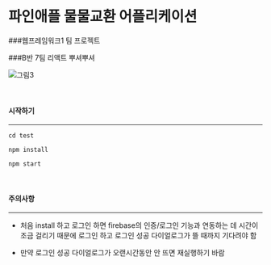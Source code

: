 # 파인애플 물물교환 어플리케이션

###웹프레임워크1 팀 프로젝트

###B반 7팀 리액트 뿌셔뿌셔

![그림3](https://github.com/JiYun1101/Bomb-Barter-application/assets/91119322/32366fc4-f85b-4bdb-b246-fd8eaba7970f)

<br/>
  
#### 시작하기

---

```
cd test

npm install

npm start

```

<br/>

#### 주의사항

---

- 처음 install 하고 로그인 하면 firebase의 인증/로그인 기능과 연동하는 데 시간이 조금 걸리기 때문에
  로그인 하고 로그인 성공 다이얼로그가 뜰 때까지 기다려야 함

- 만약 로그인 성공 다이얼로그가 오랜시간동안 안 뜨면 재실행하기 바람
